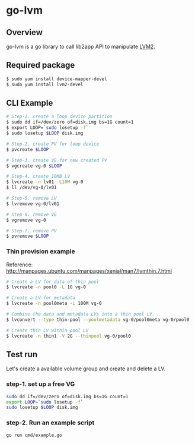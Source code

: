 go-lvm
=======================================================================

## Overview

go-lvm is a go library to call lib2app API to manipulate [LVM2](https://sourceware.org/lvm2/).

## Required package
```bash
$ sudo yum install device-mapper-devel
$ sudo yum install lvm2-devel
```


## CLI Example

```bash
# Step-1. create a loop device partition
$ sudo dd if=/dev/zero of=disk.img bs=1G count=1
$ export LOOP=`sudo losetup -f`
$ sudo losetup $LOOP disk.img

# Step-2. create PV for loop device
$ pvcreate $LOOP

# Step-3. create VG for new created PV
$ vgcreate vg-0 $LOOP

# Step-4. create 10MB LV 
$ lvcreate -n lv01 -L10M vg-0
$ ll /dev/vg-0/lv01

# Step-5. remove LV
$ lvremove vg-0/lv01

# Step-6. remove VG
$ vgremove vg-0

# Step-7. remove PV
$ pvremove $LOOP
```
### Thin provision example
Reference: http://manpages.ubuntu.com/manpages/xenial/man7/lvmthin.7.html

```bash
# Create a LV for data of thin pool
$ lvcreate -n pool0 -L 1G vg-0

# Create a LV for metadata
$ lvcreate -n pool0meta -L 100M vg-0

# Combine the data and metadata LVs into a thin pool LV.
$ lvconvert --type thin-pool --poolmetadata vg-0/pool0meta vg-0/pool0

# Create thin LV within pool LV
$ lvcreate -n thin1 -V 2G --thinpool vg-0/pool0
```


## Test run

Let's create a available volume group and create and delete a LV.

### step-1. set up a free VG
```bash
sudo dd if=/dev/zero of=disk.img bs=1G count=1
export LOOP=`sudo losetup -f`
sudo losetup $LOOP disk.img
```

### step-2. Run an example script
```bash
go run cmd/example.go
```